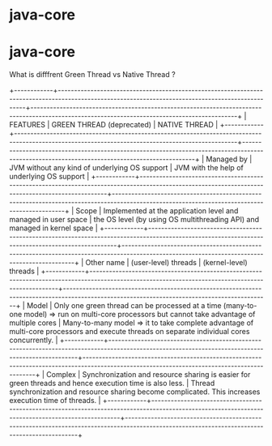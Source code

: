 # java-core

# java-core

What is difffrent Green Thread vs Native Thread ?

+------------+--------------------------------------------------------------------------------------------------------------------------------------------------+---------------------------------------------------------------------------------------------------------------------------------------------+
| FEATURES | GREEN THREAD (deprecated) | NATIVE THREAD |
+------------+--------------------------------------------------------------------------------------------------------------------------------------------------+---------------------------------------------------------------------------------------------------------------------------------------------+
| Managed by | JVM without any kind of underlying OS support | JVM with the help of underlying OS support |
+------------+--------------------------------------------------------------------------------------------------------------------------------------------------+---------------------------------------------------------------------------------------------------------------------------------------------+
| Scope | Implemented at the application level and managed in user space | the OS level (by using OS multithreading API) and managed in kernel space |
+------------+--------------------------------------------------------------------------------------------------------------------------------------------------+---------------------------------------------------------------------------------------------------------------------------------------------+
| Other name | (user-level) threads | (kernel-level) threads |
+------------+--------------------------------------------------------------------------------------------------------------------------------------------------+---------------------------------------------------------------------------------------------------------------------------------------------+
| Model | Only one green thread can be processed at a time (many-to-one model) => run on multi-core processors but cannot take advantage of multiple cores | Many-to-many model => it to take complete advantage of multi-core processors and execute threads on separate individual cores concurrently. |
+------------+--------------------------------------------------------------------------------------------------------------------------------------------------+---------------------------------------------------------------------------------------------------------------------------------------------+
| Complex | Synchronization and resource sharing is easier for green threads and hence execution time is also less. | Thread synchronization and resource sharing become complicated. This increases execution time of threads. |
+------------+--------------------------------------------------------------------------------------------------------------------------------------------------+---------------------------------------------------------------------------------------------------------------------------------------------+
